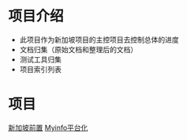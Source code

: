 # 项目介绍

- 此项目作为新加坡项目的主控项目去控制总体的进度
- 文档归集（原始文档和整理后的文档）
- 测试工具归集
- 项目索引列表

# 项目

[新加坡前置](https://github.com/ctzoo/data-pipeline)
[Myinfo平台化](https://github.com/ctzoo/myinfo_server.git)
